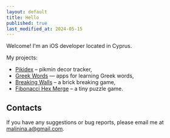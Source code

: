```yaml
---
layout: default
title: Hello
published: true
last_modified_at: 2024-05-15
---
```


Welcome! I'm an iOS developer located in Cyprus. 

My projects:
- [Pikidex](/pikidex/) – pikmin decor tracker,
- [Greek Words](/greek-words-app/) — apps for learning Greek words,
- [Breaking Walls](/breaking-walls/) – a brick breaking game,
- [Fibonacci Hex Merge](/fibonacci-hex-merge-game/) – a tiny puzzle game.

## Contacts

If you have any suggestions or bug reports, please email me at malinina.a@gmail.com.
